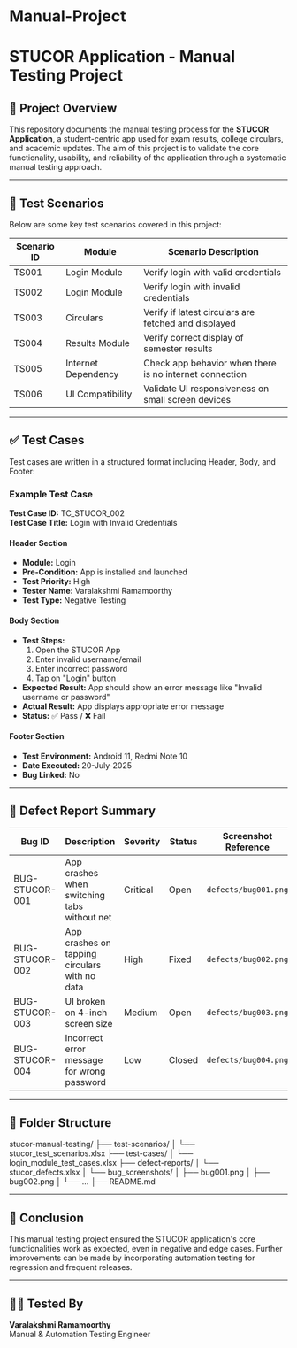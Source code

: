 # Manual-Project
# STUCOR Application - Manual Testing Project

## 📱 Project Overview

This repository documents the manual testing process for the **STUCOR Application**, a student-centric app used for exam results, college circulars, and academic updates. The aim of this project is to validate the core functionality, usability, and reliability of the application through a systematic manual testing approach.

---

## 🧪 Test Scenarios

Below are some key test scenarios covered in this project:

| Scenario ID | Module                | Scenario Description                                  |
|-------------|-----------------------|--------------------------------------------------------|
| TS001       | Login Module          | Verify login with valid credentials                    |
| TS002       | Login Module          | Verify login with invalid credentials                  |
| TS003       | Circulars             | Verify if latest circulars are fetched and displayed   |
| TS004       | Results Module        | Verify correct display of semester results             |
| TS005       | Internet Dependency   | Check app behavior when there is no internet connection|
| TS006       | UI Compatibility      | Validate UI responsiveness on small screen devices     |

---

## ✅ Test Cases

Test cases are written in a structured format including Header, Body, and Footer:

### Example Test Case

**Test Case ID:** TC_STUCOR_002  
**Test Case Title:** Login with Invalid Credentials  

#### **Header Section**
- **Module:** Login  
- **Pre-Condition:** App is installed and launched  
- **Test Priority:** High  
- **Tester Name:** Varalakshmi Ramamoorthy  
- **Test Type:** Negative Testing  

#### **Body Section**
- **Test Steps:**
  1. Open the STUCOR App
  2. Enter invalid username/email
  3. Enter incorrect password
  4. Tap on "Login" button
- **Expected Result:** App should show an error message like "Invalid username or password"
- **Actual Result:** App displays appropriate error message  
- **Status:** ✅ Pass / ❌ Fail  

#### **Footer Section**
- **Test Environment:** Android 11, Redmi Note 10  
- **Date Executed:** 20-July-2025  
- **Bug Linked:** No  

---

## 🐞 Defect Report Summary

| Bug ID          | Description                                | Severity | Status  | Screenshot Reference |
|------------------|--------------------------------------------|----------|---------|-----------------------|
| BUG-STUCOR-001   | App crashes when switching tabs without net | Critical | Open    | `defects/bug001.png`  |
| BUG-STUCOR-002   | App crashes on tapping circulars with no data | High     | Fixed   | `defects/bug002.png`  |
| BUG-STUCOR-003   | UI broken on 4-inch screen size             | Medium   | Open    | `defects/bug003.png`  |
| BUG-STUCOR-004   | Incorrect error message for wrong password  | Low      | Closed  | `defects/bug004.png`  |

---

## 📂 Folder Structure

stucor-manual-testing/
├── test-scenarios/
│ └── stucor_test_scenarios.xlsx
├── test-cases/
│ └── login_module_test_cases.xlsx
├── defect-reports/
│ └── stucor_defects.xlsx
│ └── bug_screenshots/
│ ├── bug001.png
│ ├── bug002.png
│ └── ...
├── README.md

---

## 📌 Conclusion

This manual testing project ensured the STUCOR application's core functionalities work as expected, even in negative and edge cases. Further improvements can be made by incorporating automation testing for regression and frequent releases.

---

## 🧑‍💻 Tested By
**Varalakshmi Ramamoorthy**  
Manual & Automation Testing Engineer  
